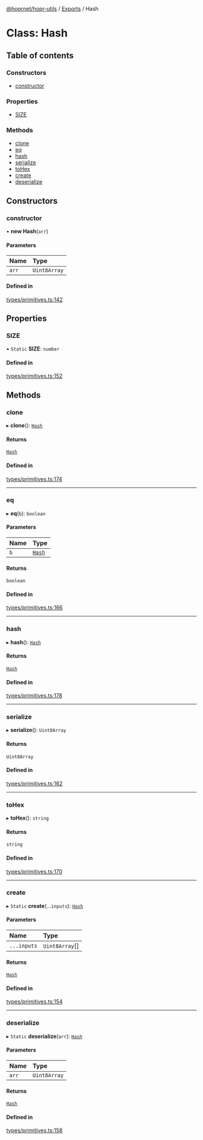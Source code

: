 [@hoprnet/hopr-utils](../README.md) / [Exports](../modules.md) / Hash

# Class: Hash

## Table of contents

### Constructors

- [constructor](Hash.md#constructor)

### Properties

- [SIZE](Hash.md#size)

### Methods

- [clone](Hash.md#clone)
- [eq](Hash.md#eq)
- [hash](Hash.md#hash)
- [serialize](Hash.md#serialize)
- [toHex](Hash.md#tohex)
- [create](Hash.md#create)
- [deserialize](Hash.md#deserialize)

## Constructors

### constructor

• **new Hash**(`arr`)

#### Parameters

| Name | Type |
| :------ | :------ |
| `arr` | `Uint8Array` |

#### Defined in

[types/primitives.ts:142](https://github.com/hoprnet/hoprnet/blob/master/packages/utils/src/types/primitives.ts#L142)

## Properties

### SIZE

▪ `Static` **SIZE**: `number`

#### Defined in

[types/primitives.ts:152](https://github.com/hoprnet/hoprnet/blob/master/packages/utils/src/types/primitives.ts#L152)

## Methods

### clone

▸ **clone**(): [`Hash`](Hash.md)

#### Returns

[`Hash`](Hash.md)

#### Defined in

[types/primitives.ts:174](https://github.com/hoprnet/hoprnet/blob/master/packages/utils/src/types/primitives.ts#L174)

___

### eq

▸ **eq**(`b`): `boolean`

#### Parameters

| Name | Type |
| :------ | :------ |
| `b` | [`Hash`](Hash.md) |

#### Returns

`boolean`

#### Defined in

[types/primitives.ts:166](https://github.com/hoprnet/hoprnet/blob/master/packages/utils/src/types/primitives.ts#L166)

___

### hash

▸ **hash**(): [`Hash`](Hash.md)

#### Returns

[`Hash`](Hash.md)

#### Defined in

[types/primitives.ts:178](https://github.com/hoprnet/hoprnet/blob/master/packages/utils/src/types/primitives.ts#L178)

___

### serialize

▸ **serialize**(): `Uint8Array`

#### Returns

`Uint8Array`

#### Defined in

[types/primitives.ts:162](https://github.com/hoprnet/hoprnet/blob/master/packages/utils/src/types/primitives.ts#L162)

___

### toHex

▸ **toHex**(): `string`

#### Returns

`string`

#### Defined in

[types/primitives.ts:170](https://github.com/hoprnet/hoprnet/blob/master/packages/utils/src/types/primitives.ts#L170)

___

### create

▸ `Static` **create**(...`inputs`): [`Hash`](Hash.md)

#### Parameters

| Name | Type |
| :------ | :------ |
| `...inputs` | `Uint8Array`[] |

#### Returns

[`Hash`](Hash.md)

#### Defined in

[types/primitives.ts:154](https://github.com/hoprnet/hoprnet/blob/master/packages/utils/src/types/primitives.ts#L154)

___

### deserialize

▸ `Static` **deserialize**(`arr`): [`Hash`](Hash.md)

#### Parameters

| Name | Type |
| :------ | :------ |
| `arr` | `Uint8Array` |

#### Returns

[`Hash`](Hash.md)

#### Defined in

[types/primitives.ts:158](https://github.com/hoprnet/hoprnet/blob/master/packages/utils/src/types/primitives.ts#L158)
